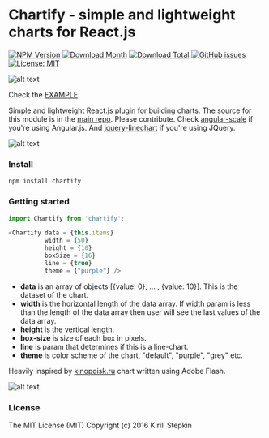 # Chartify - simple and lightweight charts for React.js

[![NPM Version](https://img.shields.io/npm/v/chartify.svg)](https://www.npmjs.com/package/chartify)
[![Download Month](https://img.shields.io/npm/dm/chartify.svg)](https://www.npmjs.com/package/chartify)
[![Download Total](https://img.shields.io/npm/dt/chartify.svg)](https://www.npmjs.com/package/chartify)
[![GitHub issues](https://img.shields.io/github/issues/kisqin/chartify.svg)](https://github.com/kisqin/chartify/issues)
[![License: MIT](https://img.shields.io/badge/License-MIT-yellow.svg)](https://opensource.org/licenses/MIT)

![alt text](https://raw.githubusercontent.com/kisqin/scale/master/img/placeit1.jpg)

Check the [EXAMPLE](https://kisqin.github.io/chartify/)

Simple and lightweight React.js plugin for building charts. The source for this module is in the [main repo](https://github.com/kisqin/chartify). Please contribute. Check [angular-scale](https://github.com/kisqin/scale) if you're using Angular.js. And [jquery-linechart](https://github.com/kisqin/jquery-linechart) if you're using JQuery.

![alt text](https://raw.githubusercontent.com/kisqin/scale/master/img/output_eSVfyQ.gif)

### Install

```
npm install chartify
```

### Getting started

```javascript
import Chartify from 'chartify';
```

```javascript
<Chartify data = {this.items}
		  width = {50} 
	      height = {10}
	      boxSize = {16}
	      line = {true}
	      theme = {"purple"} />
```

* **data** is an array of objects [{value: 0}, ... , {value: 10}]. This is the dataset of the chart.
* **width** is the horizontal length of the data array. If width param is less than the length of the data array then user will see the last values of the data array.
* **height** is the vertical length.
* **box-size** is size of each box in pixels.
* **line** is param that determines if this is a line-chart.
* **theme** is color scheme of the chart, "default", "purple", "grey" etc.

Heavily inspired by [kinopoisk.ru](https://www.kinopoisk.ru/) chart written using Adobe Flash.

![alt text](https://raw.githubusercontent.com/kisqin/scale/master/img/84d858c0af.png)

### License

The MIT License (MIT) Copyright (c) 2016 Kirill Stepkin

